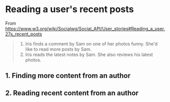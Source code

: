 # Reading a user's recent posts

From https://www.w3.org/wiki/Socialwg/Social_API/User_stories#Reading_a_user.27s_recent_posts

> 1. Iris finds a comment by Sam on one of her photos funny. She'd like to read more posts by Sam.
> 2. Iris reads the latest notes by Sam. She also reviews his latest photos.

## 1. Finding more content from an author
## 2. Reading recent content from an author
